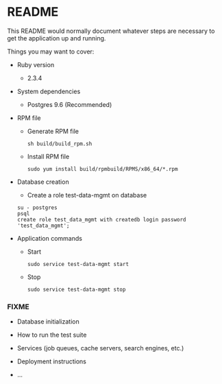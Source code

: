 # README

This README would normally document whatever steps are necessary to get the
application up and running.

Things you may want to cover:

* Ruby version

    - 2.3.4
    
* System dependencies

    - Postgres 9.6 (Recommended)

* RPM file
    
    - Generate RPM file
    
        ```text
        sh build/build_rpm.sh
        ```        
    - Install RPM file
    
        ```text
        sudo yum install build/rpmbuild/RPMS/x86_64/*.rpm
        ```

* Database creation

    - Create a role test-data-mgmt on database
    
    ```text
    su - postgres
    psql
    create role test_data_mgmt with createdb login password 'test_data_mgmt';
    ```

* Application commands

    - Start
    
        ```text
        sudo service test-data-mgmt start
        ```
    - Stop
    
        ```text
        sudo service test-data-mgmt stop
        ```

### FIXME

* Database initialization

* How to run the test suite

* Services (job queues, cache servers, search engines, etc.)

* Deployment instructions

* ...
